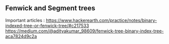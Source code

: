 ## Fenwick and Segment trees

Important articles : 
<https://www.hackerearth.com/practice/notes/binary-indexed-tree-or-fenwick-tree/#c217533> <br />
<https://medium.com/@adityakumar_98609/fenwick-tree-binary-index-tree-aca7824d9c2a> <br />
